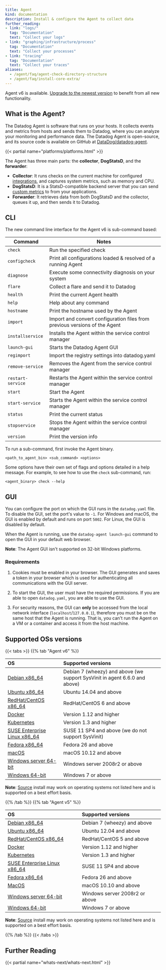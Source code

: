 ```yaml
---
title: Agent
kind: documentation
description: Install & configure the Agent to collect data
further_reading:
- link: "logs/"
  tag: "Documentation"
  text: "Collect your logs"
- link: "graphing/infrastructure/process"
  tag: "Documentation"
  text: "Collect your processes"
- link: "tracing"
  tag: "Documentation"
  text: "Collect your traces"
aliases:
  - /agent/faq/agent-check-directory-structure
  - /agent/faq/install-core-extra/
---
```


<div class="alert alert-info">
Agent v6 is available. <a href="/agent/faq/upgrade-to-agent-v6">Upgrade to the newest version</a> to benefit from all new functionality.
</div>

## What is the Agent?

The Datadog Agent is software that runs on your hosts. It collects events and metrics from hosts and sends them to Datadog, where you can analyze your monitoring and performance data. The Datadog Agent is open-source, and its source code is available on GitHub at [DataDog/datadog-agent][1].

{{< partial name="platforms/platforms.html" >}}

The Agent has three main parts: the **collector**, **DogStatsD**, and the **forwarder**:

* **Collector**: It runs checks on the current machine for configured [integrations][2], and captures system metrics, such as memory and CPU.
* **DogStatsD**: It is a StatsD-compatible backend server that you can send [custom metrics][3] to from your applications.
* **Forwarder**: It retrieves data from both DogStatsD and the collector, queues it up, and then sends it to Datadog.

## CLI

The new command line interface for the Agent v6 is sub-command based:

| Command           | Notes                                                                      |
| ---------------   | -------------------------------------------------------------------------- |
| `check`           | Run the specified check                                                    |
| `configcheck`     | Print all configurations loaded & resolved of a running Agent              |
| `diagnose`        | Execute some connectivity diagnosis on your system                         |
| `flare`           | Collect a flare and send it to Datadog                                     |
| `health`          | Print the current Agent health                                             |
| `help`            | Help about any command                                                     |
| `hostname`        | Print the hostname used by the Agent                                       |
| `import`          | Import and convert configuration files from previous versions of the Agent |
| `installservice`  | Installs the Agent within the service control manager                      |
| `launch-gui`      | Starts the Datadog Agent GUI                                               |
| `regimport`       | Import the registry settings into datadog.yaml                             |
| `remove-service`  | Removes the Agent from the service control manager                         |
| `restart-service` | Restarts the Agent within the service control manager                      |
| `start`           | Start the Agent                                                            |
| `start-service`   | Starts the Agent within the service control manager                        |
| `status`          | Print the current status                                                   |
| `stopservice`     | Stops the Agent within the service control manager                         |
| `version`         | Print the version info                                                     |


To run a sub-command, first invoke the Agent binary.
```
<path_to_agent_bin> <sub_command> <options>
```

Some options have their own set of flags and options detailed in a help message. For example, to see how to use the `check` sub-command, run:
```
<agent_binary> check --help
```

## GUI

You can configure the port on which the GUI runs in the `datadog.yaml` file. To disable the GUI, set the port's value to `-1`.
For Windows and macOS, the GUI is enabled by default and runs on port `5002`. For Linux, the GUI is disabled by default.

When the Agent is running, use the `datadog-agent launch-gui` command to open the GUI in your default web browser.

**Note**: The Agent GUI isn't supported on 32-bit Windows platforms.

### Requirements

1. Cookies must be enabled in your browser. The GUI generates and saves a token in your browser which is used for authenticating all communications with the GUI server.

2. To start the GUI, the user must have the required permissions. If you are able to open `datadog.yaml`, you are able to use the GUI.

3. For security reasons, the GUI can **only** be accessed from the local network interface (```localhost```/```127.0.0.1```), therefore you must be on the same host that the Agent is running. That is, you can't run the Agent on a VM or a container and access it from the host machine.

## Supported OSs versions

{{< tabs >}}
{{% tab "Agent v6" %}}

| OS                                 | Supported versions                                                  |
| :----                              | :----                                                               |
| [Debian x86_64][1]                 | Debian 7 (wheezy) and above (we support SysVinit in agent 6.6.0 and above) |
| [Ubuntu x86_64][2]                 | Ubuntu 14.04 and above                                              |
| [RedHat/CentOS x86_64][3]          | RedHat/CentOS 6 and above                                           |
| [Docker][4]                       | Version 1.12 and higher                                             |
| [Kubernetes][5]                   | Version 1.3 and higher                                              |
| [SUSE Enterprise Linux x86_64][6] | SUSE 11 SP4 and above (we do not support SysVinit)                  |
| [Fedora x86_64][7]                | Fedora 26 and above                                                 |
| [macOS][8]                        | macOS 10.12 and above                                               |
| [Windows server 64-bit][9]        | Windows server 2008r2 or above                                      |
| [Windows 64-bit][9]               | Windows 7 or above                                                  |

**Note**: [Source][10] install may work on operating systems not listed here and is supported on a best effort basis.


[1]: /agent/basic_agent_usage/deb
[2]: /agent/basic_agent_usage/ubuntu
[3]: /agent/basic_agent_usage/redhat
[4]: /agent/docker
[5]: /agent/basic_agent_usage/kubernetes
[6]: /agent/basic_agent_usage/suse
[7]: /agent/basic_agent_usage/fedora
[8]: /agent/basic_agent_usage/osx
[9]: /agent/basic_agent_usage/windows
[10]: /agent/basic_agent_usage/source
{{% /tab %}}
{{% tab "Agent v5" %}}

| OS                                 | Supported versions             |
| :----                              | :----                          |
| [Debian x86_64][1]                 | Debian 7 (wheezy) and above    |
| [Ubuntu x86_64][2]                 | Ubuntu 12.04 and above         |
| [RedHat/CentOS x86_64][3]          | RedHat/CentOS 5 and above      |
| [Docker][4]                       | Version 1.12 and higher        |
| [Kubernetes][5]                   | Version 1.3 and higher         |
| [SUSE Enterprise Linux x86_64][6] | SUSE 11 SP4 and above          |
| [Fedora x86_64][7]                | Fedora 26 and above            |
| [MacOS][8]                        | macOS 10.10 and above          |
| [Windows server 64-bit][9]        | Windows server 2008r2 or above |
| [Windows 64-bit][9]               | Windows 7 or above             |

**Note**: [Source][10] install may work on operating systems not listed here and is supported on a best effort basis.


[1]: /agent/basic_agent_usage/deb
[2]: /agent/basic_agent_usage/ubuntu
[3]: /agent/basic_agent_usage/redhat
[4]: /agent/docker
[5]: /agent/basic_agent_usage/kubernetes
[6]: /agent/basic_agent_usage/suse
[7]: /agent/basic_agent_usage/fedora
[8]: /agent/basic_agent_usage/osx
[9]: /agent/basic_agent_usage/windows
[10]: /agent/basic_agent_usage/source
{{% /tab %}}
{{< /tabs >}}

## Further Reading

{{< partial name="whats-next/whats-next.html" >}}

[1]: https://github.com/DataDog/datadog-agent
[2]: /integrations
[3]: /developers/metrics/custom_metrics
